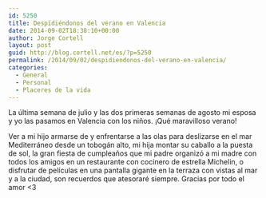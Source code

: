```yaml
---
id: 5250
title: Despidiéndonos del verano en Valencia
date: 2014-09-02T18:38:10+00:00
author: Jorge Cortell
layout: post
guid: http://blog.cortell.net/es/?p=5250
permalink: /2014/09/02/despidiendonos-del-verano-en-valencia/
categories:
  - General
  - Personal
  - Placeres de la vida
---
```

La última semana de julio y las dos primeras semanas de agosto mi esposa y yo las pasamos en Valencia con los niños. ¡Qué maravilloso verano! 

Ver a mi hijo armarse de y enfrentarse a las olas para deslizarse en el mar Mediterráneo desde un tobogán alto, mi hija montar su caballo a la puesta de sol, la gran fiesta de cumpleaños que mi padre organizó a mi madre con todos los amigos en un restaurante con cocinero de estrella Michelin, o disfrutar de películas en una pantalla gigante en la terraza con vistas al mar y a la ciudad, son recuerdos que atesoraré siempre. Gracias por todo el amor <3